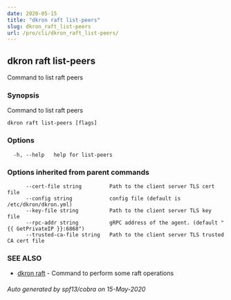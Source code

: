 ```yaml
---
date: 2020-05-15
title: "dkron raft list-peers"
slug: dkron_raft_list-peers
url: /pro/cli/dkron_raft_list-peers/
---
```

## dkron raft list-peers

Command to list raft peers

### Synopsis

Command to list raft peers

```
dkron raft list-peers [flags]
```

### Options

```
  -h, --help   help for list-peers
```

### Options inherited from parent commands

```
      --cert-file string         Path to the client server TLS cert file
      --config string            config file (default is /etc/dkron/dkron.yml)
      --key-file string          Path to the client server TLS key file
      --rpc-addr string          gRPC address of the agent. (default "{{ GetPrivateIP }}:6868")
      --trusted-ca-file string   Path to the client server TLS trusted CA cert file
```

### SEE ALSO

* [dkron raft](/docs/cli/dkron_raft/)	 - Command to perform some raft operations

###### Auto generated by spf13/cobra on 15-May-2020
